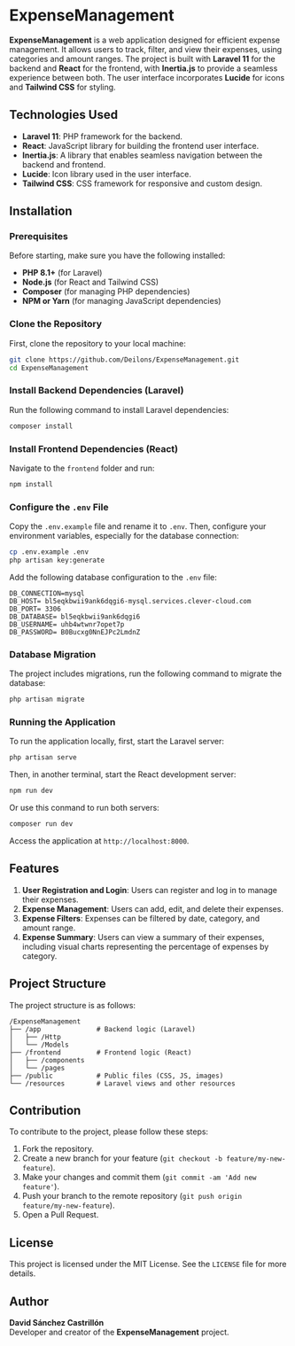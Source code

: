 # ExpenseManagement

**ExpenseManagement** is a web application designed for efficient expense management. It allows users to track, filter, and view their expenses, using categories and amount ranges. The project is built with **Laravel 11** for the backend and **React** for the frontend, with **Inertia.js** to provide a seamless experience between both. The user interface incorporates **Lucide** for icons and **Tailwind CSS** for styling.

## Technologies Used

- **Laravel 11**: PHP framework for the backend.
- **React**: JavaScript library for building the frontend user interface.
- **Inertia.js**: A library that enables seamless navigation between the backend and frontend.
- **Lucide**: Icon library used in the user interface.
- **Tailwind CSS**: CSS framework for responsive and custom design.

## Installation

### Prerequisites

Before starting, make sure you have the following installed:

- **PHP 8.1+** (for Laravel)
- **Node.js** (for React and Tailwind CSS)
- **Composer** (for managing PHP dependencies)
- **NPM or Yarn** (for managing JavaScript dependencies)

### Clone the Repository

First, clone the repository to your local machine:

```bash
git clone https://github.com/Deilons/ExpenseManagement.git
cd ExpenseManagement
```

### Install Backend Dependencies (Laravel)

Run the following command to install Laravel dependencies:

```bash
composer install
```

### Install Frontend Dependencies (React)

Navigate to the `frontend` folder and run:

```bash
npm install
```

### Configure the `.env` File

Copy the `.env.example` file and rename it to `.env`. Then, configure your environment variables, especially for the database connection:

```bash
cp .env.example .env
php artisan key:generate
```

Add the following database configuration to the `.env` file:

```env
DB_CONNECTION=mysql
DB_HOST= bl5eqkbwii9ank6dqgi6-mysql.services.clever-cloud.com
DB_PORT= 3306
DB_DATABASE= bl5eqkbwii9ank6dqgi6
DB_USERNAME= uhb4wtwnr7opet7p
DB_PASSWORD= B0Bucxg0NnEJPc2LmdnZ
```

### Database Migration

The project includes migrations, run the following command to migrate the database:

```bash
php artisan migrate
```

### Running the Application

To run the application locally, first, start the Laravel server:

```bash
php artisan serve
```

Then, in another terminal, start the React development server:

```bash
npm run dev
```
Or use this conmand to run both servers:
```bash
composer run dev
```

Access the application at `http://localhost:8000`.

## Features

1. **User Registration and Login**: Users can register and log in to manage their expenses.
2. **Expense Management**: Users can add, edit, and delete their expenses.
3. **Expense Filters**: Expenses can be filtered by date, category, and amount range.
4. **Expense Summary**: Users can view a summary of their expenses, including visual charts representing the percentage of expenses by category.

## Project Structure

The project structure is as follows:

```
/ExpenseManagement
├── /app              # Backend logic (Laravel)
│   ├── /Http
│   └── /Models
├── /frontend         # Frontend logic (React)
│   ├── /components
│   └── /pages
├── /public           # Public files (CSS, JS, images)
└── /resources        # Laravel views and other resources
```

## Contribution

To contribute to the project, please follow these steps:

1. Fork the repository.
2. Create a new branch for your feature (`git checkout -b feature/my-new-feature`).
3. Make your changes and commit them (`git commit -am 'Add new feature'`).
4. Push your branch to the remote repository (`git push origin feature/my-new-feature`).
5. Open a Pull Request.

## License

This project is licensed under the MIT License. See the `LICENSE` file for more details.

## Author

**David Sánchez Castrillón**  
Developer and creator of the **ExpenseManagement** project.
